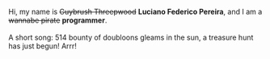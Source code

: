 Hi, my name is ~~Guybrush Threepwood~~ **Luciano Federico Pereira**, and I am a ~~wannabe pirate~~ **programmer**.<br><br>A short song: 514 bounty of doubloons gleams in the sun, a treasure hunt has just begun! Arrr!
